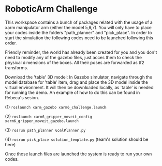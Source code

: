 # RoboticArm Challenge

This workspace contains a bunch of packages related with the usage of a xarm manipulator arm (either the model 5,6,7). You will only have to place your codes inside the folders "path_planner" and "pick_place". In order to start the simulation the following codes need to be launched following this order.

Friendly reminder, the world has already been created for you and you don't need to modify any of the gazebo files, just acces them to check the physical dimensions of the boxes. All their poses are forwarded as tf2 transforms.

Download the 'table' 3D model: In Gazebo simulator, navigate through the model database for 'table' item, drag and place the 3D model inside the virtual environment. It will then be downloaded locally, as 'table' is needed for running the demo. An example of how to do this can be found in Rebeca's sesion.

(1) `roslaunch xarm_gazebo xarm6_challenge.launch`

(2) `roslaunch xarm6_gripper_moveit_config xarm6_gripper_moveit_gazebo.launch`

(3) `rosrun path_planner GoalPlanner.py`

(4) `rosrun pick_place solution_template.py` (team's solution should be here)

Once those launch files are launched the system is ready to run your own codes.
